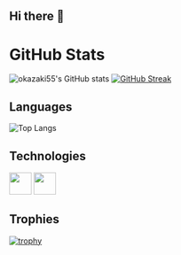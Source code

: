 ## Hi there 👋

<!--
**okazaki55/okazaki55** is a ✨ _special_ ✨ repository because its `README.md` (this file) appears on your GitHub profile.

Here are some ideas to get you started:

- 🔭 I’m currently working on ...
- 🌱 I’m currently learning ...
- 👯 I’m looking to collaborate on ...
- 🤔 I’m looking for help with ...
- 💬 Ask me about ...
- 📫 How to reach me: ...
- 😄 Pronouns: ...
- ⚡ Fun fact: ...
-->

# GitHub Stats

![okazaki55's GitHub stats](https://github-readme-stats.vercel.app/api?username=okazaki55&show_icons=true&theme=dark)
[![GitHub Streak](https://streak-stats.demolab.com?user=okazaki55&theme=dark)](https://git.io/streak-stats)

## Languages

![Top Langs](https://github-readme-stats.vercel.app/api/top-langs/?username=okazaki55&layout=compact&theme=dark)

## Technologies
<!-- İkonları buraya ekleyin -->
<img src="https://cdn.jsdelivr.net/gh/devicons/devicon/icons/java/java-original.svg" width="40" />
<img src="https://cdn.jsdelivr.net/gh/devicons/devicon/icons/html5/html5-original.svg" width="40" />
<!-- Diğer ikonlar... -->

## Trophies

[![trophy](https://github-profile-trophy.vercel.app/?username=okazaki55&theme=darkhub)](https://github.com/ryo-ma/github-profile-trophy)

<!-- Kendi hazırladığınız grafik/görsel -->
